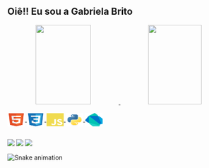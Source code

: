 ## Oiê!! Eu sou a Gabriela Brito
<div align="center">
  <a href="https://github.com/britogabriela">
  <img height="180em" width="49.9%" src="https://github-readme-stats.vercel.app/api?username=britogabriela&show_icons=true&theme=dracula&include_all_commits=true&count_private=true"/>
  <img height="180em" width="49.1%" src="https://github-readme-stats.vercel.app/api/top-langs/?username=britogabriela&layout=compact&langs_count=7&theme=dracula"/>
</div>
<div style="display: inline_block"><br>
  <img align="center" alt="gabi-HTML" height="30" width="40" src="https://raw.githubusercontent.com/devicons/devicon/master/icons/html5/html5-original.svg">
  <img align="center" alt="gabi-CSS" height="30" width="40" src="https://raw.githubusercontent.com/devicons/devicon/master/icons/css3/css3-original.svg">
  <img align="center" alt="gabi-Js" height="30" width="40" src="https://raw.githubusercontent.com/devicons/devicon/master/icons/javascript/javascript-plain.svg">
  <img align="center" alt="gabi-Python" height="30" width="40" src="https://raw.githubusercontent.com/devicons/devicon/master/icons/python/python-original.svg">
  <img align="center" alt="gabi-Dart" height="30" width="40" src="https://github.com/devicons/devicon/blob/master/icons/dart/dart-original.svg">
</div>
  
  ##
  
<div>
  <a href="https://www.instagram.com/britogabriela_/" target="_blank"><img src="https://img.shields.io/badge/-Instagram-%23E4405F?style=for-the-badge&logo=instagram&logoColor=white" target="_blank"></a>
  <a href = "mailto:gabrielabrito.fst@gmail.com"><img src="https://img.shields.io/badge/-Gmail-%23333?style=for-the-badge&logo=gmail&logoColor=white" target="_blank"></a>
  <a href="https://www.linkedin.com/in/gabriela-vbrito/" target="_blank"><img src="https://img.shields.io/badge/-LinkedIn-%230077B5?style=for-the-badge&logo=linkedin&logoColor=white" target="_blank"></a> 
  
  ![Snake animation](https://github.com/britogabriela/britogabriela/blob/output/github-contribution-grid-snake.svg)
  
</div>

